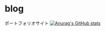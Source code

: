 # blog
ポートフォリオサイト
[![Anurag's GitHub stats](https://github-readme-stats.vercel.app/api?mirai1221=anuraghazra)](https://github.com/anuraghazra/github-readme-stats)
